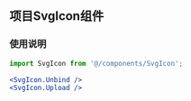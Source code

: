 ## 项目SvgIcon组件

### 使用说明

```js
import SvgIcon from '@/components/SvgIcon';
```

```jsx
<SvgIcon.Unbind />
<SvgIcon.Upload />
```


